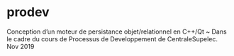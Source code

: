 # prodev
Conception d’un moteur de persistance objet/relationnel en C++/Qt ~ Dans le cadre du cours de Processus de Developpement de CentraleSupelec. Nov 2019
